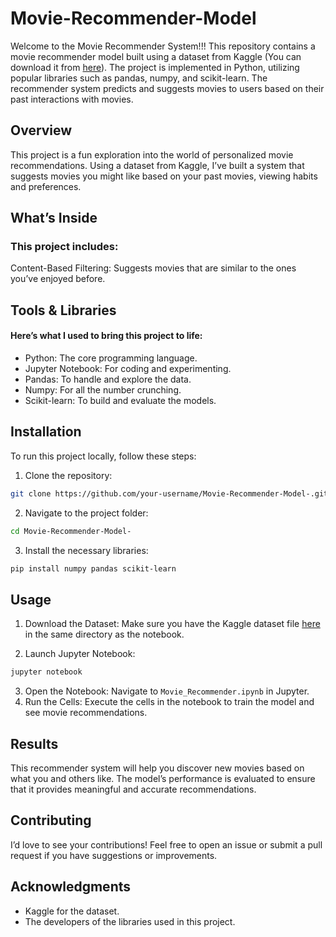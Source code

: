 # Movie-Recommender-Model
Welcome to the Movie Recommender System!!!  This repository contains a movie recommender model built using a dataset from Kaggle (You can download it from [here](https://www.kaggle.com/datasets/tmdb/tmdb-movie-metadata)). The project is implemented in Python, utilizing popular libraries such as pandas, numpy, and scikit-learn. The recommender system predicts and suggests movies to users based on their past interactions with movies.
## Overview
This project is a fun exploration into the world of personalized movie recommendations. Using a dataset from Kaggle, I’ve built a system that suggests movies you might like based on your past movies, viewing habits and preferences.
## What’s Inside
### This project includes:
Content-Based Filtering: Suggests movies that are similar to the ones you’ve enjoyed before.
## Tools & Libraries
#### Here’s what I used to bring this project to life:
* Python: The core programming language.
* Jupyter Notebook: For coding and experimenting.
* Pandas: To handle and explore the data.
* Numpy: For all the number crunching.
* Scikit-learn: To build and evaluate the models.

## Installation
To run this project locally, follow these steps:
1. Clone the repository:
 ```bash
git clone https://github.com/your-username/Movie-Recommender-Model-.git
 ```
2. Navigate to the project folder:
``` bash
cd Movie-Recommender-Model-
```
3. Install the necessary libraries:
``` bash
pip install numpy pandas scikit-learn
```
## Usage
1. Download the Dataset: Make sure you have the Kaggle dataset file [here](https://www.kaggle.com/datasets/tmdb/tmdb-movie-metadata) in the same directory as the notebook.

2. Launch Jupyter Notebook:
``` bash
jupyter notebook
```
3. Open the Notebook: Navigate to `Movie_Recommender.ipynb` in Jupyter.
4. Run the Cells: Execute the cells in the notebook to train the model and see movie recommendations.
## Results
This recommender system will help you discover new movies based on what you and others like. The model’s performance is evaluated to ensure that it provides meaningful and accurate recommendations.
## Contributing
I’d love to see your contributions! Feel free to open an issue or submit a pull request if you have suggestions or improvements.
## Acknowledgments
* Kaggle for the dataset.
* The developers of the libraries used in this project.










